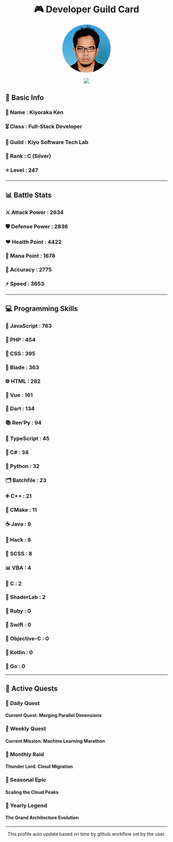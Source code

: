 <div align="center">

# 🎮 Developer Guild Card

<!-- Replace with your profile image -->
<img src="./assets/profile.png" width="150" height="150" style="border-radius: 50%"/>

![](https://komarev.com/ghpvc/?username=Kiyoraka&style=flat)
</div>

##  📌 Basic Info
### 👤 Name : Kiyoraka Ken
### 🎖️ Class : Full-Stack Developer
### 🎪 Guild : Kiyo Software Tech Lab 
### 🥈 Rank : C (Silver)
### ⭐ Level : 247

---
## 📊 Battle Stats

### ⚔️ Attack Power  : 2634 
### 🛡️ Defense Power : 2836 
### ❤️ Health Point  : 4422 
### 🔮 Mana Point    : 1678 
### 🎯 Accuracy      : 2775 
### ⚡ Speed         : 3653

---
## 💻 Programming Skills

### 📜 JavaScript : 763
### 🐘 PHP : 454
### 🎨 CSS : 395
### 🧷 Blade : 363
### 🌐 HTML : 282
### 💚 Vue : 161
### 🎯 Dart : 134
### 📚 Ren'Py : 94
### 🔷 TypeScript : 45
### 🎯 C# : 34
### 🐍 Python : 32
### 🗂️ Batchfile : 23
### ➕ C++ : 21
### 🧱 CMake : 11
### ☕ Java : 9
### 🧬 Hack : 9
### 🎨 SCSS : 8
### 📊 VBA : 4
### 🎯 C : 2
### 📄 ShaderLab : 2
### 💎 Ruby : 0
### 📱 Swift : 0
### 🍎 Objective-C : 0
### 🔰 Kotlin : 0
### 🐹 Go : 0

---
## 📜 Active Quests

### 🌅 Daily Quest

#### Current Quest: Merging Parallel Dimensions

### 📅 Weekly Quest
#### Current Mission: Machine Learning Marathon

### 🌙 Monthly Raid
#### Thunder Lord: Cloud Migration

### 🌠 Seasonal Epic
#### Scaling the Cloud Peaks

### 👑 Yearly Legend
#### The Grand Architecture Evolution

---
<div align="center">
  This profile auto update based on time by github workflow set by the user.
</div>